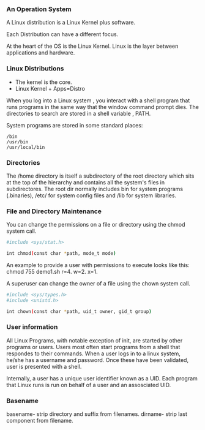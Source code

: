 ### An Operation System

A Linux distribution is a Linux Kernel
plus software.

Each Distribution can have a different focus.

At the heart of the OS is the Linux Kernel.
Linux is the layer between applications
and hardware.

### Linux Distributions

- The kernel is the core.
- Linux Kernel + Apps=Distro

When you log into a Linux system , you interact with a shell program that runs programs in the same way that the window command prompt dies. The directories to search are stored in a shell variable , PATH.

System programs are stored in some standard places:

```
/bin
/usr/bin
/usr/local/bin

```

### Directories

The /home directory is itself a subdirectory of the root directory which sits at the top of the hierarchy and contains all the system's files in subdirectores.
The root dir normally includes bin for system programs (.binaries), /etc/ for system config files and /lib for system libraries.

### File and Directory Maintenance

You can change the permissions on a file or directory using the chmod system call.

```bash
#include <sys/stat.h>

int chmod(const char *path, mode_t mode)

```

An example to provide a user with permissions to execute looks like this: chmod 755 demo1.sh
r=4.
w=2.
x=1.

A superuser can change the owner of a file using the chown system call.

```bash
#include <sys/types.h>
#include <unistd.h>

int chown(const char *path, uid_t owner, gid_t group)
```

### User information

All Linux Programs, with notable exception of init, are started by other programs or users. Users most often start programs from a shell that respondes to their commands. When a user logs in to a linux system, he/she has a username and password. Once these have been validated, user is presented with a shell.

Internally, a user has a unique user identifier known as a UID. Each program that Linux runs is run on behalf of a user and an assosciated UID.

### Basename

basename- strip directory and suffix from filenames.
dirname- strip last component from filename.
